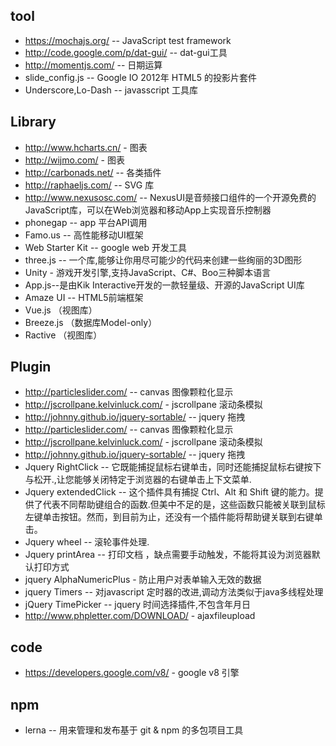 ## tool
- https://mochajs.org/ -- JavaScript test framework
- http://code.google.com/p/dat-gui/ -- dat-gui工具
- http://momentjs.com/ -- 日期运算
- slide_config.js -- Google IO 2012年 HTML5 的投影片套件
- Underscore,Lo-Dash -- javasscript 工具库

## Library
- http://www.hcharts.cn/ - 图表
- http://wijmo.com/ - 图表
- http://carbonads.net/ -- 各类插件
- http://raphaeljs.com/ -- SVG 库
- http://www.nexusosc.com/ -- NexusUI是音频接口组件的一个开源免费的JavaScript库，可以在Web浏览器和移动App上实现音乐控制器
- phonegap -- app 平台API调用
- Famo.us -- 高性能移动UI框架
- Web Starter Kit -- google web 开发工具
- three.js -- 一个库,能够让你用尽可能少的代码来创建一些绚丽的3D图形
- Unity - 游戏开发引擎,支持JavaScript、C#、Boo三种脚本语言
- App.js--是由Kik Interactive开发的一款轻量级、开源的JavaScript UI库
- Amaze UI -- HTML5前端框架
- Vue.js （视图库）
- Breeze.js （数据库Model-only）
- Ractive （视图库）


## Plugin
- http://particleslider.com/ -- canvas 图像颗粒化显示
- http://jscrollpane.kelvinluck.com/ - jscrollpane 滚动条模拟
- http://johnny.github.io/jquery-sortable/ -- jquery 拖拽
- http://particleslider.com/ -- canvas 图像颗粒化显示
- http://jscrollpane.kelvinluck.com/ - jscrollpane 滚动条模拟
- http://johnny.github.io/jquery-sortable/ -- jquery 拖拽
- Jquery RightClick -- 它既能捕捉鼠标右键单击，同时还能捕捉鼠标右键按下与松开.,让您能够关闭特定于浏览器的右键单击上下文菜单.
- Jquery extendedClick -- 这个插件具有捕捉 Ctrl、Alt 和 Shift 键的能力。提供了代表不同帮助键组合的函数.但美中不足的是，这些函数只能被关联到鼠标左键单击按钮。然而，到目前为止，还没有一个插件能将帮助键关联到右键单击。
- Jquery wheel -- 滚轮事件处理.
- Jquery printArea -- 打印文档 ，缺点需要手动触发，不能将其设为浏览器默认打印方式
- jquery AlphaNumericPlus - 防止用户对表单输入无效的数据
- jquery Timers -- 对javascript 定时器的改进,调动方法类似于java多线程处理
- jQuery TimePicker -- jquery 时间选择插件,不包含年月日
- http://www.phpletter.com/DOWNLOAD/ - ajaxfileupload

## code
- https://developers.google.com/v8/ - google v8 引擎

## npm
- lerna -- 用来管理和发布基于 git & npm 的多包项目工具
